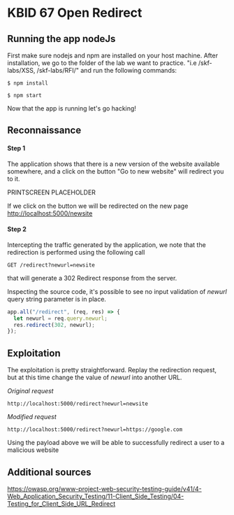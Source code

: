 # KBID 67 Open Redirect

## Running the app nodeJs

First make sure nodejs and npm are installed on your host machine.
After installation, we go to the folder of the lab we want to practice.
"i.e /skf-labs/XSS, /skf-labs/RFI/" and run the following commands:

```
$ npm install
```

```
$ npm start
```

Now that the app is running let's go hacking!

## Reconnaissance

#### Step 1

The application shows that there is a new version of the website available somewhere, and a click on the button "Go to new website" will redirect you to it.

PRINTSCREEN PLACEHOLDER

If we click on the button we will be redirected on the new page [http://localhost:5000/newsite](http://localhost:5000/newsite)

#### Step 2

Intercepting the traffic generated by the application, we note that the redirection is performed using the following call

```text
GET /redirect?newurl=newsite
```

that will generate a 302 Redirect response from the server.

Inspecting the source code, it's possible to see no input validation of _newurl_ query string parameter is in place.

```javascript
app.all("/redirect", (req, res) => {
  let newurl = req.query.newurl;
  res.redirect(302, newurl);
});
```

## Exploitation

The exploitation is pretty straightforward.
Replay the redirection request, but at this time change the value of _newurl_ into another URL.

_Original request_

```text
http://localhost:5000/redirect?newurl=newsite
```

_Modified request_

```text
http://localhost:5000/redirect?newurl=https://google.com
```

Using the payload above we will be able to successfully redirect a user to a malicious website

## Additional sources

https://owasp.org/www-project-web-security-testing-guide/v41/4-Web_Application_Security_Testing/11-Client_Side_Testing/04-Testing_for_Client_Side_URL_Redirect
